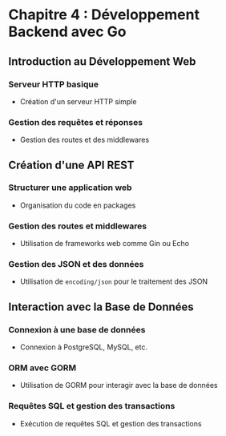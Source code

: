 # Chapitre 4 : Développement Backend avec Go

## Introduction au Développement Web
### Serveur HTTP basique
- Création d'un serveur HTTP simple

### Gestion des requêtes et réponses
- Gestion des routes et des middlewares

## Création d'une API REST
### Structurer une application web
- Organisation du code en packages

### Gestion des routes et middlewares
- Utilisation de frameworks web comme Gin ou Echo

### Gestion des JSON et des données
- Utilisation de `encoding/json` pour le traitement des JSON

## Interaction avec la Base de Données
### Connexion à une base de données
- Connexion à PostgreSQL, MySQL, etc.

### ORM avec GORM
- Utilisation de GORM pour interagir avec la base de données

### Requêtes SQL et gestion des transactions
- Exécution de requêtes SQL et gestion des transactions
